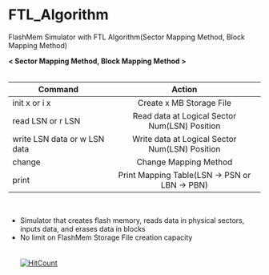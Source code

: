 # FTL_Algorithm
FlashMem Simulator with FTL Algorithm(Sector Mapping Method, Block Mapping Method)

<strong>< Sector Mapping Method, Block Mapping Method ></strong>
<br></br>

| Command | Action |
|---|:---:|
| init x or i x | Create x MB Storage File |
| read LSN or r LSN | Read data at Logical Sector Num(LSN) Position |
| write LSN data or w LSN data | Write data at Logical Sector Num(LSN) Position |
| change | Change Mapping Method |
| print | Print Mapping Table(LSN -> PSN or LBN -> PBN) |
<br>

- Simulator that creates flash memory, reads data in physical sectors, inputs data, and erases data in blocks
- No limit on FlashMem Storage File creation capacity<br>
<br></br>
[![HitCount](http://hits.dwyl.io/hyung8789/FlashMem_Simulator.svg)](http://hits.dwyl.io/hyung8789/FlashMem_Simulator)
